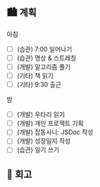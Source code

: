 ## 🏙️ 계획

아침

- [ ] (습관) 7:00 일어나기
- [ ] (습관) 명상 & 스트레칭
- [ ] (개발) 알고리즘 풀기
- [ ] (기타) 책 읽기
- [ ] (기타) 9:30 출근

밤

- [ ] (개발) 우타리 읽기
- [ ] (개발) 개인 프로젝트 기획
- [ ] (개발) 잡동사니: JSDoc 작성
- [ ] (개발) 성장일지 작성
- [ ] (습관) 일기 쓰기

## 🌆 회고
